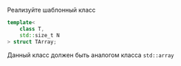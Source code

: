 ﻿Реализуйте шаблонный класс
```cpp
template<
    class T,
    std::size_t N
> struct TArray;
```

Данный класс должен быть аналогом класса `std::array`